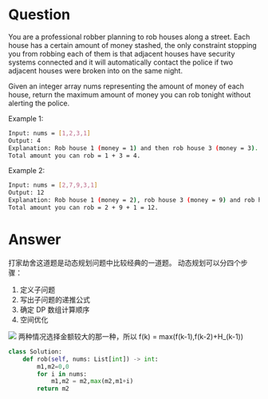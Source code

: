 # Question

You are a professional robber planning to rob houses along a street. Each house has a certain amount of money stashed, the only constraint stopping you from robbing each of them is that adjacent houses have security systems connected and it will automatically contact the police if two adjacent houses were broken into on the same night.

Given an integer array nums representing the amount of money of each house, return the maximum amount of money you can rob tonight without alerting the police.

Example 1:
```bash
Input: nums = [1,2,3,1]
Output: 4
Explanation: Rob house 1 (money = 1) and then rob house 3 (money = 3).
Total amount you can rob = 1 + 3 = 4.
```

Example 2:
```bash
Input: nums = [2,7,9,3,1]
Output: 12
Explanation: Rob house 1 (money = 2), rob house 3 (money = 9) and rob house 5 (money = 1).
Total amount you can rob = 2 + 9 + 1 = 12.
```

# Answer
打家劫舍这道题是动态规划问题中比较经典的一道题。
动态规划可以分四个步骤：
1. 定义子问题
2. 写出子问题的递推公式
3. 确定 DP 数组计算顺序
4. 空间优化

![](https://pic.leetcode-cn.com/ccceac397062b8ac6d369506f5481be5e473d4f9b35751da7861a681bbecc3e8.jpg)
两种情况选择金额较大的那一种，所以
f(k) = max(f(k-1),f(k-2)+H_(k-1))

```python
class Solution:
    def rob(self, nums: List[int]) -> int:
        m1,m2=0,0
        for i in nums:
            m1,m2 = m2,max(m2,m1+i)
        return m2
```
